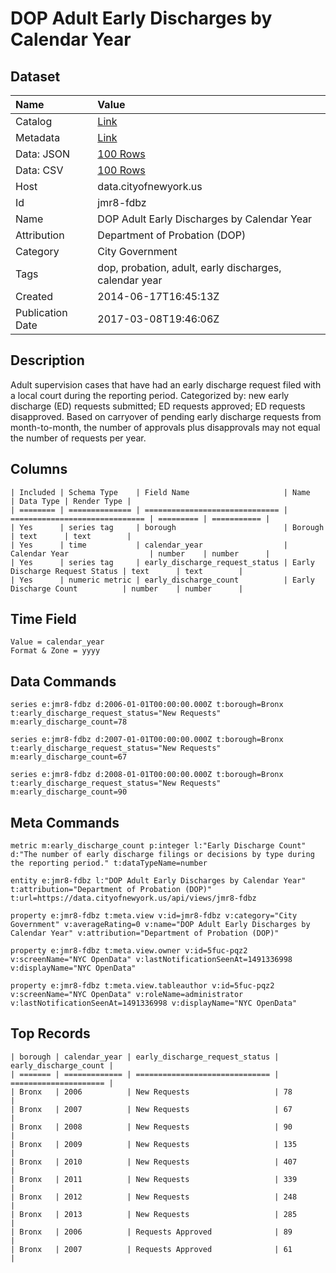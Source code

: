 # DOP Adult Early Discharges by Calendar Year

## Dataset

| Name | Value |
| :--- | :---- |
| Catalog | [Link](https://catalog.data.gov/dataset/dop-adult-early-discharges-by-calendar-year-5c37d) |
| Metadata | [Link](https://data.cityofnewyork.us/api/views/jmr8-fdbz) |
| Data: JSON | [100 Rows](https://data.cityofnewyork.us/api/views/jmr8-fdbz/rows.json?max_rows=100) |
| Data: CSV | [100 Rows](https://data.cityofnewyork.us/api/views/jmr8-fdbz/rows.csv?max_rows=100) |
| Host | data.cityofnewyork.us |
| Id | jmr8-fdbz |
| Name | DOP Adult Early Discharges by Calendar Year |
| Attribution | Department of Probation (DOP) |
| Category | City Government |
| Tags | dop, probation, adult, early discharges, calendar year |
| Created | 2014-06-17T16:45:13Z |
| Publication Date | 2017-03-08T19:46:06Z |

## Description

Adult supervision cases that have had an early discharge request filed with a local court during the reporting period. Categorized by: new early discharge (ED) requests submitted; ED requests approved; ED requests disapproved. Based on carryover of pending early discharge requests from month-to-month, the number of approvals plus disapprovals may not equal the number of requests per year.

## Columns

```ls
| Included | Schema Type    | Field Name                     | Name                           | Data Type | Render Type |
| ======== | ============== | ============================== | ============================== | ========= | =========== |
| Yes      | series tag     | borough                        | Borough                        | text      | text        |
| Yes      | time           | calendar_year                  | Calendar Year                  | number    | number      |
| Yes      | series tag     | early_discharge_request_status | Early Discharge Request Status | text      | text        |
| Yes      | numeric metric | early_discharge_count          | Early Discharge Count          | number    | number      |
```

## Time Field

```ls
Value = calendar_year
Format & Zone = yyyy
```

## Data Commands

```ls
series e:jmr8-fdbz d:2006-01-01T00:00:00.000Z t:borough=Bronx t:early_discharge_request_status="New Requests" m:early_discharge_count=78

series e:jmr8-fdbz d:2007-01-01T00:00:00.000Z t:borough=Bronx t:early_discharge_request_status="New Requests" m:early_discharge_count=67

series e:jmr8-fdbz d:2008-01-01T00:00:00.000Z t:borough=Bronx t:early_discharge_request_status="New Requests" m:early_discharge_count=90
```

## Meta Commands

```ls
metric m:early_discharge_count p:integer l:"Early Discharge Count" d:"The number of early discharge filings or decisions by type during the reporting period." t:dataTypeName=number

entity e:jmr8-fdbz l:"DOP Adult Early Discharges by Calendar Year" t:attribution="Department of Probation (DOP)" t:url=https://data.cityofnewyork.us/api/views/jmr8-fdbz

property e:jmr8-fdbz t:meta.view v:id=jmr8-fdbz v:category="City Government" v:averageRating=0 v:name="DOP Adult Early Discharges by Calendar Year" v:attribution="Department of Probation (DOP)"

property e:jmr8-fdbz t:meta.view.owner v:id=5fuc-pqz2 v:screenName="NYC OpenData" v:lastNotificationSeenAt=1491336998 v:displayName="NYC OpenData"

property e:jmr8-fdbz t:meta.view.tableauthor v:id=5fuc-pqz2 v:screenName="NYC OpenData" v:roleName=administrator v:lastNotificationSeenAt=1491336998 v:displayName="NYC OpenData"
```

## Top Records

```ls
| borough | calendar_year | early_discharge_request_status | early_discharge_count | 
| ======= | ============= | ============================== | ===================== | 
| Bronx   | 2006          | New Requests                   | 78                    | 
| Bronx   | 2007          | New Requests                   | 67                    | 
| Bronx   | 2008          | New Requests                   | 90                    | 
| Bronx   | 2009          | New Requests                   | 135                   | 
| Bronx   | 2010          | New Requests                   | 407                   | 
| Bronx   | 2011          | New Requests                   | 339                   | 
| Bronx   | 2012          | New Requests                   | 248                   | 
| Bronx   | 2013          | New Requests                   | 285                   | 
| Bronx   | 2006          | Requests Approved              | 89                    | 
| Bronx   | 2007          | Requests Approved              | 61                    | 
```